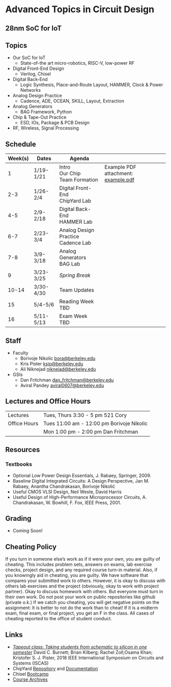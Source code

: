 # Advanced Topics in Circuit Design 
## 28nm SoC for IoT 
## Topics 

* Our SoC for IoT
    * State-of-the art micro-robotics, RISC-V, low-power RF 
* Digital Front-End Design 
    * Verilog, Chisel
* Digital Back-End 
    * Logic Synthesis, Place-and-Route Layout, HAMMER, Clock & Power Networks 
* Analog Design Practice
    * Cadence, ADE, OCEAN, SKILL, Layout, Extraction
* Analog Generators 
    * BAG Framework, Python
* Chip & Tape-Out Practice
    * ESD, IOs, Package & PCB Design 
* RF, Wireless, Signal Processing 

## Schedule 

| Week(s)     | Dates       | Agenda                                    |               |
| ----------- | ----------- | ----------------------------------------- |-------------- |
| 1           | 1/19-1/21   | Intro <br/> Our Chip <br/> Team Formation | Example PDF attachment: [example.pdf](assets/demo.pdf) |
| 2-3         | 1/26-2/4    | Digital Front-End <br/> ChipYard Lab      |               |
| 4-5         | 2/9-2/18    | Digital Back-End <br/> HAMMER Lab         |               |
| 6-7         | 2/23-3/4    | Analog Design Practice <br/> Cadence Lab  |               |
| 7-8         | 3/9-3/18    | Analog Generators <br/> BAG Lab           |               |
| 9           | 3/23-3/25   | *Spring Break*                            |               |
| 10-14       | 3/30-4/30   | Team Updates                              |               |
| 15          | 5/4-5/6     | Reading Week <br/> TBD                    |               |
| 16          | 5/11-5/13   | Exam Week <br/> TBD                       |               |

## Staff

* Faculty 
    * Borivoje Nikolic bora@berkeley.edu
    * Kris Pister ksjp@berkeley.edu
    * Ali Niknejad niknejad@berkeley.edu
* GSIs
    * Dan Fritchman dan_fritchman@berkeley.edu
    * Aviral Pandey aviral0607@berkeley.edu

## Lectures and Office Hours

|               |                                                                | 
|---------------|----------------------------------------------------------------| 
| Lectures      | Tues, Thurs	3:30 - 5 pm	521 Cory                               |
| Office Hours  | Tues	11:00 am - 12:00 pm		Borivoje Nikolic                     |
|               | Mon	1:00 pm - 2:00 pm	Dan Fritchman                            | 

## Resources

### Textbooks

* Optional Low Power Design Essentials, J. Rabaey, Springer, 2009.
* Baseline Digital Integrated Circuits: A Design Perspective, Jan M. Rabaey, Anantha Chandrakasan, Borivoje Nikolić
* Useful CMOS VLSI Design, Neil Weste, David Harris
* Useful Design of High-Performance Microprocessor Circuits, A. Chandrakasan, W. Bowhill, F. Fox, IEEE Press, 2001.

## Grading

* Coming Soon! 

## Cheating Policy

If you turn in someone else’s work as if it were your own, you are guilty of cheating.  This includes problem sets, answers on exams, lab exercise checks, project design, and any required course turn-in material.
Also, if you knowingly aid in cheating, you are guilty.
We have software that compares your submitted work to others.
However, it is okay to discuss with others lab exercises and the project (obviously, okay to work with project partner). Okay to discuss homework with others. But everyone must turn in their own work.
Do not post your work on public repositories like github (private o.k.)
If we catch you cheating, you will get negative points on the assignment: It is better to not do the work than to cheat!  If it is a midterm exam, final exam, or final project, you get an F in the class.  All cases of cheating reported to the office of student conduct. 

## Links 

* [*Tapeout class: Taking students from schematic to silicon in one semester*](https://ieeexplore-ieee-org.libproxy.berkeley.edu/stamp/stamp.jsp?tp=&arnumber=8351506) David C. Burnett; Brian Kilberg; Rachel Zoll;Osama Khan; Kristofer S. J. Pister, 2018 IEEE International Symposium on Circuits and Systems (ISCAS)
* ChipYard [Repository](https://github.com/ucb-bar/chipyard) and [Documentation](https://chipyard.readthedocs.io/en/latest/)
* Chisel [Bootcamp](https://github.com/freechipsproject/chisel-bootcamp)
* [Course Archives](https://inst.eecs.berkeley.edu/~ee290c/archives.html)

